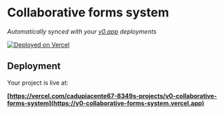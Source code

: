 # Collaborative forms system

*Automatically synced with your [v0.app](https://v0.app) deployments*

[![Deployed on Vercel](https://img.shields.io/badge/Deployed%20on-Vercel-black?style=for-the-badge&logo=vercel)](https://v0-collaborative-forms-system.vercel.app)

## Deployment

Your project is live at:

**[https://vercel.com/cadupiacente67-8349s-projects/v0-collaborative-forms-system](https;//v0-collaborative-forms-system.vercel.app)**
